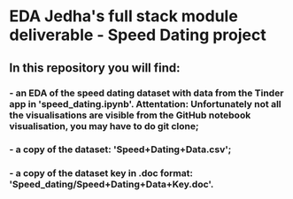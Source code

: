 # EDA Jedha's full stack module deliverable - Speed Dating project

## In this repository you will find:


### - an EDA of the speed dating dataset with data from the Tinder app in 'speed_dating.ipynb'. Attentation: Unfortunately not all the visualisations are visible from the GitHub notebook visualisation, you may have to do git clone;

### - a copy of the dataset:  'Speed+Dating+Data.csv';

### - a copy of the dataset key in .doc format: 'Speed_dating/Speed+Dating+Data+Key.doc'.



